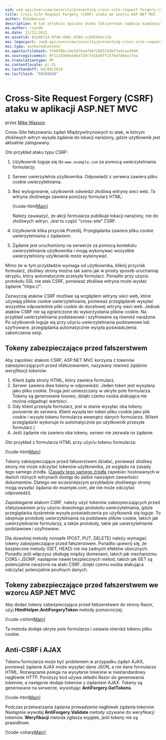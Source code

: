 ```yaml
---
uid: web-api/overview/security/preventing-cross-site-request-forgery-csrf-attacks
title: Cross-Site Request Forgery (CSRF) ataku we wzorcu ASP.NET MVC
author: MikeWasson
description: W tym artykule opisano ataku fałszerstwo żądania międzywitrynowego (CSRF) i jak wdrożyć środki anti-CSRF we wzorcu ASP.NET MVC sieci Web.
ms.author: riande
ms.date: 12/12/2012
ms.assetid: 81d46f14-8f48-4d8c-830d-cc8d594dc11b
msc.legacyurl: /web-api/overview/security/preventing-cross-site-request-forgery-csrf-attacks
msc.type: authoredcontent
ms.openlocfilehash: 5fb0f8bcc9e587ba4fbbf2b857d3bf7adcaafb94
ms.sourcegitcommit: 0f1119340e4464720cfd16d0ff15764746ea1fea
ms.translationtype: MT
ms.contentlocale: pl-PL
ms.lasthandoff: 04/09/2019
ms.locfileid: "59392030"
---
```

# <a name="preventing-cross-site-request-forgery-csrf-attacks-in-aspnet-mvc-application"></a>Cross-Site Request Forgery (CSRF) ataku w aplikacji ASP.NET MVC

przez [Mike Wasson](https://github.com/MikeWasson)

Cross-Site fałszowaniu żądań Międzywitrynowych to atak, w którym złośliwych witryn wysyła żądanie do lokacji narażony, gdzie użytkownik jest aktualnie zalogowany

Oto przykład ataku typu CSRF:

1. Użytkownik loguje się do `www.example.com` za pomocą uwierzytelniania formularzy.
2. Serwer uwierzytelnia użytkownika. Odpowiedź z serwera zawiera pliku cookie uwierzytelniania.
3. Bez wylogowanie, użytkownik odwiedzi złośliwą witrynę sieci web. Ta witryna złośliwego zawiera poniższy formularz HTML: 

    [!code-html[Main](preventing-cross-site-request-forgery-csrf-attacks/samples/sample1.html)]

    Należy zauważyć, że akcji formularza publikuje lokacji narażony, nie do złośliwych witryn. Jest to część "cross-site" CSRF.
4. Użytkownik klika przycisk Prześlij. Przeglądarka zawiera pliku cookie uwierzytelniania z żądaniem.
5. Żądanie jest uruchomiony na serwerze za pomocą kontekstu uwierzytelniania użytkownika i mogą wykonywać wszystkie uwierzytelniony użytkownik może wykonywać.

Mimo że w tym przykładzie wymaga od użytkownika, kliknij przycisk formularz, złośliwy strony można tak samo jak w prosty sposób uruchamiaj skryptu, który automatycznie przesyła formularz. Ponadto przy użyciu protokołu SSL nie atak CSRF, ponieważ złośliwa witryna może wysłać żądanie "https://".

Zazwyczaj ataków CSRF możliwe są względem witryny sieci web, które używają plików cookie uwierzytelniania, ponieważ przeglądarek wysyłać wszystkie odpowiednie pliki cookie do docelowej witryny sieci web. Jednak ataków CSRF nie są ograniczone do wykorzystania plików cookie. Na przykład uwierzytelnianie podstawowe i szyfrowane są również narażone. Po użytkownik loguje się przy użyciu uwierzytelniania podstawowe lub szyfrowane. przeglądarka automatycznie wysyła poświadczenia zakończenia sesji.

## <a name="anti-forgery-tokens"></a>Tokeny zabezpieczające przed fałszerstwem

Aby zapobiec atakom CSRF, ASP.NET MVC korzysta z tokenów zabezpieczających przed sfałszowaniem, nazywany również *żądania weryfikacji tokenów*.

1. Klient żąda strony HTML, który zawiera formularz.
2. Serwer zawiera dwa tokeny w odpowiedzi. Jeden token jest wysyłany jako pliku cookie. Druga jest umieszczany w ukryte pole formularza. Tokeny są generowane losowo, dzięki czemu osoba atakująca nie można odgadnąć wartości.
3. Gdy klient przesyła formularz, jest w stanie wysyłać oba tokeny ponownie do serwera. Klient wysyła ten token pliku cookie jako plik cookie i wysyła tokenu formularza wewnątrz danych formularza. (Klient przeglądarki wykonuje to automatycznie po użytkownik przesyła formularz.)
4. Jeśli żądanie nie zawiera oba tokeny, serwer nie zezwala na żądanie.

Oto przykład z formularza HTML przy użyciu tokenu formularza:

[!code-html[Main](preventing-cross-site-request-forgery-csrf-attacks/samples/sample2.html)]

Tokeny zabezpieczające przed fałszerstwem działać, ponieważ złośliwy strony nie może odczytać tokenów użytkownika, ze względu na zasady tego samego źródła. ([Zasady tego samego źródła](http://www.w3.org/Security/wiki/Same_Origin_Policy) zapobiec hostowanych w dwóch różnych witrynach dostęp do siebie nawzajem zawartości dokumentów. Dlatego we wcześniejszym przykładzie złośliwego strony mogą wysyłać żądania do example.com, ale nie może odczytać odpowiedzi).

Zapobieganie atakom CSRF, należy użyć tokenów zabezpieczających przed sfałszowaniem przy użyciu dowolnego protokołu uwierzytelniania, gdzie przeglądarka dyskretnie wysyła poświadczenia po użytkownik się loguje. To obejmuje protokoły uwierzytelniania na podstawie plików cookie, takich jak uwierzytelnianie formularzy, a także protokoły, takie jak uwierzytelnianie podstawowe i szyfrowane.

Dla dowolnej metody nonsafe (POST, PUT, DELETE) należy wymagać tokeny zabezpieczające przed fałszerstwem. Ponadto upewnij się, że bezpieczne metody (GET, HEAD) nie ma żadnych efektów ubocznych. Ponadto jeśli włączysz obsługę między domenami, takich jak mechanizmu CORS i JSONP, następnie nawet bezpiecznych metod, takich jak GET są potencjalnie narażone na ataki CSRF, dzięki czemu osoba atakująca odczytać potencjalnie poufnych danych.

## <a name="anti-forgery-tokens-in-aspnet-mvc"></a>Tokeny zabezpieczające przed fałszerstwem we wzorcu ASP.NET MVC

Aby dodać tokeny zabezpieczające przed fałszerstwem do strony Razor, użyj **HtmlHelper.AntiForgeryToken** metody pomocniczej:

[!code-cshtml[Main](preventing-cross-site-request-forgery-csrf-attacks/samples/sample3.cshtml)]

Ta metoda dodaje ukryte pole formularza i ustawia również tokenu pliku cookie.

## <a name="anti-csrf-and-ajax"></a>Anti-CSRF i AJAX

Tokenu formularza może być problemem w przypadku żądań AJAX, ponieważ żądanie AJAX może wysyłać dane JSON, a nie dane formularza HTML. Rozwiązanie polega na wysyłanie tokenów w niestandardowy nagłówek HTTP. Poniższy kod używa składni Razor do generowania tokenów, a następnie dodaje tokenów z żądaniem AJAX. Tokeny są generowane na serwerze, wywołując **AntiForgery.GetTokens**.

[!code-html[Main](preventing-cross-site-request-forgery-csrf-attacks/samples/sample4.html)]

Podczas przetwarzania żądania prowadzenie nagłówek żądania tokenów. Następnie wywołaj **AntiForgery.Validate** metody używane do weryfikacji tokenów. **Weryfikacji** metoda zgłasza wyjątek, jeśli tokeny nie są prawidłowe.

[!code-csharp[Main](preventing-cross-site-request-forgery-csrf-attacks/samples/sample5.cs)]
